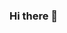 ### Hi there 👋

<!--
**diegoemedina/diegoemedina** is a ✨ _special_ ✨ repository because its `README.md` (this file) appears on your GitHub profile.

Here are some ideas to get you started:

- 🔭 I’m currently working on my cs1200 assignments
- 🌱 I’m currently learning about the fundamentals of computer science
- 👯 I’m looking to collaborate on nothing yet
- 🤔 I’m looking for help with nothing yet
- 💬 Ask me about: whatever
- 📫 How to reach me: medina.die@northeastern.edu
- 😄 Pronouns: he/him
- ⚡ Fun fact: I have 7 cats.
-->
